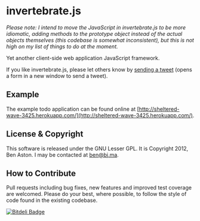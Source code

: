 invertebrate.js
===============

*Please note: I intend to move the JavaScript in invertebrate.js to be more idiomatic, adding methods to the prototype object instead of the actual objects themselves (this codebase is somewhat inconsistent), but this is not high on my list of things to do at the moment.*

Yet another client-side web application JavaScript framework.

If you like invertebrate.js, please let others know by <a href="https://twitter.com/share?text=Check%20out%20invertebrate.js%2C%20a%20simple%20JavaScript%20client-side%20MVC%20framework.%20%23invertebrate.js%20%40benastontweet&url=https%3A%2F%2Fgithub.com%2Fbenaston%2Finvertebrate.js" target="_blank">sending a tweet</a> (opens a form in a new window to send a tweet).

Example
--------
The example todo application can be found online at [http://sheltered-wave-3425.herokuapp.com/](http://sheltered-wave-3425.herokuapp.com/).

License & Copyright
--------

This software is released under the GNU Lesser GPL. It is Copyright 2012, Ben Aston. I may be contacted at ben@bj.ma.


How to Contribute
--------

Pull requests including bug fixes, new features and improved test coverage are welcomed. Please do your best, where possible, to follow the style of code found in the existing codebase.


[![Bitdeli Badge](https://d2weczhvl823v0.cloudfront.net/benaston/invertebrate.js/trend.png)](https://bitdeli.com/free "Bitdeli Badge")

